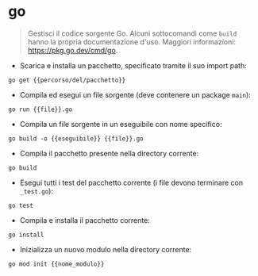 # go

> Gestisci il codice sorgente Go.
> Alcuni sottocomandi come `build` hanno la propria documentazione d'uso.
> Maggiori informazioni: <https://pkg.go.dev/cmd/go>.

- Scarica e installa un pacchetto, specificato tramite il suo import path:

`go get {{percorso/del/pacchetto}}`

- Compila ed esegui un file sorgente (deve contenere un package `main`):

`go run {{file}}.go`

- Compila un file sorgente in un eseguibile con nome specifico:

`go build -o {{eseguibile}} {{file}}.go`

- Compila il pacchetto presente nella directory corrente:

`go build`

- Esegui tutti i test del pacchetto corrente (i file devono terminare con `_test.go`):

`go test`

- Compila e installa il pacchetto corrente:

`go install`

- Inizializza un nuovo modulo nella directory corrente:

`go mod init {{nome_modulo}}`
